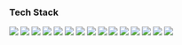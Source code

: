 ### Tech Stack

<img src="https://img.shields.io/badge/Python-7FFFD4?style=for-the-badge&logo=python&logoColor=black"/> <img src="https://img.shields.io/badge/Django-556B2F?style=for-the-badge&logo=django&logoColor=black"/> <img src="https://img.shields.io/badge/Flask-9ACD32?style=for-the-badge&logo=Flask&logoColor=black"/> <img src="https://img.shields.io/badge/PostgreSQL-008080?style=for-the-badge&logo=PostgreSQL&logoColor=black"/> <img src="https://img.shields.io/badge/MySQL-00FF7F?style=for-the-badge&logo=MySQL&logoColor=black"/> <img src="https://img.shields.io/badge/DJANGO REST-20B2AA?style=for-the-badge"/> <img src="https://img.shields.io/badge/Redis-9ACD32?style=for-the-badge&logo=Redis&logoColor=black"/> <img src="https://img.shields.io/badge/pandas-66CDAA?style=for-the-badge&logo=pandas&logoColor=black"/> <img src="https://img.shields.io/badge/NumPy-8FBC8F?style=for-the-badge&logo=NumPy&logoColor=black"/> <img src="https://img.shields.io/badge/Selenium-20B2AA?style=for-the-badge&logo=Selenium&logoColor=black"/> <img src="https://img.shields.io/badge/BEAUTIFUL SOUP-9ACD32?style=for-the-badge"/> <img src="https://img.shields.io/badge/HTML5-6B8E23?style=for-the-badge&logo=HTML5&logoColor=black"/> <img src="https://img.shields.io/badge/CSS3-98FB98?style=for-the-badge&logo=CSS3&logoColor=black"/> <img src="https://img.shields.io/badge/Bootstrap-3CB371?style=for-the-badge&logo=Bootstrap&logoColor=black"/> <img src="https://img.shields.io/badge/Git-ADFF2F?style=for-the-badge&logo=Git&logoColor=black"/>
